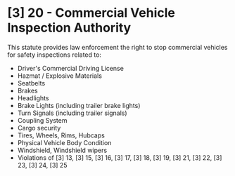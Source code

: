 # \[3] 20 - Commercial Vehicle Inspection Authority

This statute provides law enforcement the right to stop commercial vehicles for safety inspections related to:&#x20;

* Driver's Commercial Driving License
* Hazmat / Explosive Materials
* Seatbelts
* Brakes
* Headlights
* Brake Lights (including trailer brake lights)
* Turn Signals (including trailer signals)
* Coupling System
* Cargo security
* Tires, Wheels, Rims, Hubcaps
* Physical Vehicle Body Condition
* Windshield, Windshield wipers
* Violations of \[3] 13, \[3] 15, \[3] 16, \[3] 17, \[3] 18, \[3] 19, \[3] 21, \[3] 22, \[3] 23, \[3] 24, \[3] 25
